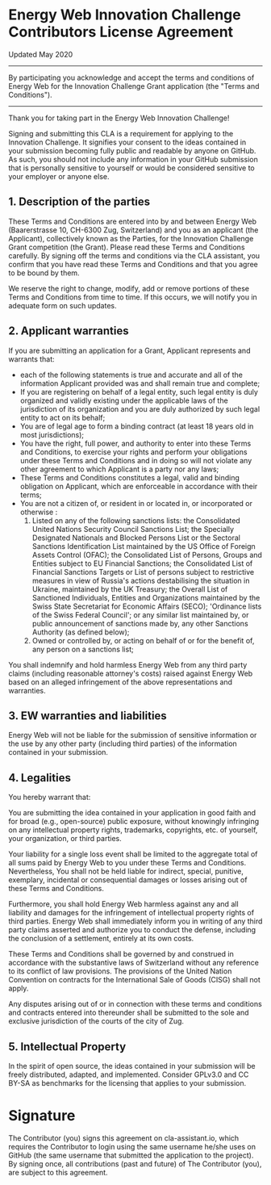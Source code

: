 # Energy Web Innovation Challenge Contributors License Agreement
Updated May 2020
***
By participating you acknowledge and accept the terms and conditions of Energy Web for the Innovation Challenge Grant application (the "Terms and Conditions").
***
Thank you for taking part in the Energy Web Innovation Challenge!

Signing and submitting this CLA is a requirement for applying to the Innovation Challenge. It signifies your consent to the ideas contained in your submission becoming fully public and readable by anyone on GitHub. As such, you should not include any information in your GitHub submission that is personally sensitive to yourself or would be considered sensitive to your employer or anyone else.

## 1. Description of the parties
These Terms and Conditions are entered into by and between Energy Web (Baarerstrasse 10, CH-6300 Zug, Switzerland) and you as an applicant (the Applicant), collectively known as the Parties, for the Innovation Challenge Grant competition (the Grant). Please read these Terms and Conditions carefully. By signing off the terms and conditions via the CLA assistant, you confirm that you have read these Terms and Conditions and that you agree to be bound by them.

We reserve the right to change, modify, add or remove portions of these Terms and Conditions from time to time. If this occurs, we will notify you in adequate form on such updates.

## 2. Applicant warranties
If you are submitting an application for a Grant, Applicant represents and warrants that:
* each of the following statements is true and accurate and all of the information Applicant provided was and shall remain true and complete;
* If you are registering on behalf of a legal entity, such legal entity is duly organized and validly existing under the applicable laws of the jurisdiction of its organization and you are duly authorized by such legal entity to act on its behalf;
* You are of legal age to form a binding contract (at least 18 years old in most jurisdictions);
* You have the right, full power, and authority to enter into these Terms and Conditions, to exercise your rights and perform your obligations under these Terms and Conditions and in doing so will not violate any other agreement to which Applicant is a party nor any laws;
* These Terms and Conditions constitutes a legal, valid and binding obligation on Applicant, which are enforceable in accordance with their terms;
* You are not a citizen of, or resident in or located in, or incorporated or otherwise :
    1. Listed on any of the following sanctions lists: the Consolidated United Nations Security Council Sanctions List; the Specially Designated Nationals and Blocked Persons List or the Sectoral Sanctions Identification List maintained by the US Office of Foreign Assets Control (OFAC); the Consolidated List of Persons, Groups and Entities subject to EU Financial Sanctions; the Consolidated List of Financial Sanctions Targets or List of persons subject to restrictive measures in view of Russia's actions destabilising the situation in Ukraine, maintained by the UK Treasury; the Overall List of Sanctioned Individuals, Entities and Organizations maintained by the Swiss State Secretariat for Economic Affairs (SECO); 'Ordinance lists of the Swiss Federal Council'; or any similar list maintained by, or public announcement of sanctions made by, any other Sanctions Authority (as defined below);
    2. Owned or controlled by, or acting on behalf of or for the benefit of, any person on a sanctions list;

You shall indemnify and hold harmless Energy Web from any third party claims (including reasonable attorney's costs) raised against Energy Web based on an alleged infringement of the above representations and warranties.

## 3. EW warranties and liabilities
Energy Web will not be liable for the submission of sensitive information or the use by any other party (including third parties) of the information contained in your submission.

## 4. Legalities
You hereby warrant that:

You are submitting the idea contained in your application in good faith and for broad (e.g., open-source) public exposure, without knowingly infringing on any intellectual property rights, trademarks, copyrights, etc. of yourself, your organization, or third parties.

Your liability for a single loss event shall be limited to the aggregate total of all sums paid by Energy Web to you under these Terms and Conditions. Nevertheless, You shall not be held liable for indirect, special, punitive, exemplary, incidental or consequential damages or losses arising out of these Terms and Conditions.

Furthermore, you shall hold Energy Web harmless against any and all liability and damages for the infringement of intellectual property rights of third parties. Energy Web shall immediately inform you in writing of any third party claims asserted and authorize you to conduct the defense, including the conclusion of a settlement, entirely at its own costs.

These Terms and Conditions shall be governed by and construed in accordance with the substantive laws of Switzerland without any reference to its conflict of law provisions. The provisions of the United Nation Convention on contracts for the International Sale of Goods (CISG) shall not apply.

Any disputes arising out of or in connection with these terms and conditions and contracts entered into thereunder shall be submitted to the sole and exclusive jurisdiction of the courts of the city of Zug.

## 5. Intellectual Property
In the spirit of open source, the ideas contained in your submission will be freely distributed, adapted, and implemented. Consider GPLv3.0 and CC BY-SA as benchmarks for the licensing that applies to your submission. 

# Signature
The Contributor (you) signs this agreement on cla-assistant.io, which requires the Contributor to login using the same username he/she uses on GitHub (the same username that submitted the application to the project).
By signing once, all contributions (past and future) of The Contributor (you), are subject to this agreement.
